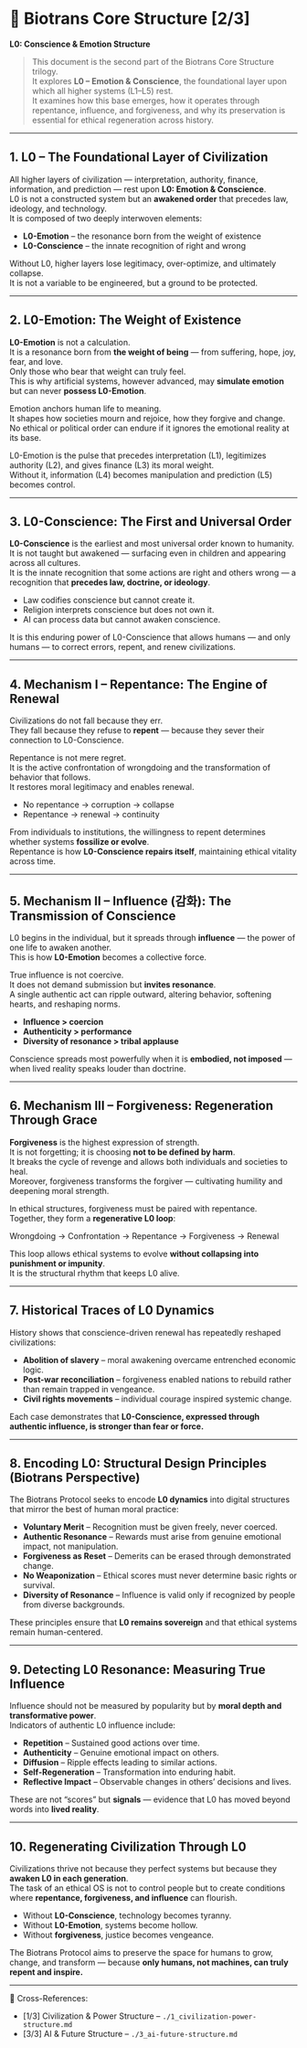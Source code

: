 # 📜 Biotrans Core Structure [2/3]  
**L0: Conscience & Emotion Structure**

> This document is the second part of the Biotrans Core Structure trilogy.  
> It explores **L0 – Emotion & Conscience**, the foundational layer upon which all higher systems (L1–L5) rest.  
> It examines how this base emerges, how it operates through repentance, influence, and forgiveness, and why its preservation is essential for ethical regeneration across history.

---

## 1. L0 – The Foundational Layer of Civilization

All higher layers of civilization — interpretation, authority, finance, information, and prediction — rest upon **L0: Emotion & Conscience**.  
L0 is not a constructed system but an **awakened order** that precedes law, ideology, and technology.  
It is composed of two deeply interwoven elements:

- **L0-Emotion** – the resonance born from the weight of existence  
- **L0-Conscience** – the innate recognition of right and wrong

Without L0, higher layers lose legitimacy, over-optimize, and ultimately collapse.  
It is not a variable to be engineered, but a ground to be protected.

---

## 2. L0-Emotion: The Weight of Existence

**L0-Emotion** is not a calculation.  
It is a resonance born from **the weight of being** — from suffering, hope, joy, fear, and love.  
Only those who bear that weight can truly feel.  
This is why artificial systems, however advanced, may **simulate emotion** but can never **possess L0-Emotion**.

Emotion anchors human life to meaning.  
It shapes how societies mourn and rejoice, how they forgive and change.  
No ethical or political order can endure if it ignores the emotional reality at its base.

L0-Emotion is the pulse that precedes interpretation (L1), legitimizes authority (L2), and gives finance (L3) its moral weight.  
Without it, information (L4) becomes manipulation and prediction (L5) becomes control.

---

## 3. L0-Conscience: The First and Universal Order

**L0-Conscience** is the earliest and most universal order known to humanity.  
It is not taught but awakened — surfacing even in children and appearing across all cultures.  
It is the innate recognition that some actions are right and others wrong — a recognition that **precedes law, doctrine, or ideology**.

- Law codifies conscience but cannot create it.  
- Religion interprets conscience but does not own it.  
- AI can process data but cannot awaken conscience.

It is this enduring power of L0-Conscience that allows humans — and only humans — to correct errors, repent, and renew civilizations.

---

## 4. Mechanism I – Repentance: The Engine of Renewal

Civilizations do not fall because they err.  
They fall because they refuse to **repent** — because they sever their connection to L0-Conscience.

Repentance is not mere regret.  
It is the active confrontation of wrongdoing and the transformation of behavior that follows.  
It restores moral legitimacy and enables renewal.

- No repentance → corruption → collapse  
- Repentance → renewal → continuity

From individuals to institutions, the willingness to repent determines whether systems **fossilize or evolve**.  
Repentance is how **L0-Conscience repairs itself**, maintaining ethical vitality across time.

---

## 5. Mechanism II – Influence (감화): The Transmission of Conscience

L0 begins in the individual, but it spreads through **influence** — the power of one life to awaken another.  
This is how **L0-Emotion** becomes a collective force.

True influence is not coercive.  
It does not demand submission but **invites resonance**.  
A single authentic act can ripple outward, altering behavior, softening hearts, and reshaping norms.

- **Influence > coercion**  
- **Authenticity > performance**  
- **Diversity of resonance > tribal applause**

Conscience spreads most powerfully when it is **embodied, not imposed** — when lived reality speaks louder than doctrine.

---

## 6. Mechanism III – Forgiveness: Regeneration Through Grace

**Forgiveness** is the highest expression of strength.  
It is not forgetting; it is choosing **not to be defined by harm**.  
It breaks the cycle of revenge and allows both individuals and societies to heal.  
Moreover, forgiveness transforms the forgiver — cultivating humility and deepening moral strength.

In ethical structures, forgiveness must be paired with repentance.  
Together, they form a **regenerative L0 loop**:

Wrongdoing → Confrontation → Repentance → Forgiveness → Renewal

This loop allows ethical systems to evolve **without collapsing into punishment or impunity**.  
It is the structural rhythm that keeps L0 alive.

---

## 7. Historical Traces of L0 Dynamics

History shows that conscience-driven renewal has repeatedly reshaped civilizations:

- **Abolition of slavery** – moral awakening overcame entrenched economic logic.  
- **Post-war reconciliation** – forgiveness enabled nations to rebuild rather than remain trapped in vengeance.  
- **Civil rights movements** – individual courage inspired systemic change.

Each case demonstrates that **L0-Conscience, expressed through authentic influence, is stronger than fear or force.**

---

## 8. Encoding L0: Structural Design Principles (Biotrans Perspective)

The Biotrans Protocol seeks to encode **L0 dynamics** into digital structures that mirror the best of human moral practice:

- **Voluntary Merit** – Recognition must be given freely, never coerced.  
- **Authentic Resonance** – Rewards must arise from genuine emotional impact, not manipulation.  
- **Forgiveness as Reset** – Demerits can be erased through demonstrated change.  
- **No Weaponization** – Ethical scores must never determine basic rights or survival.  
- **Diversity of Resonance** – Influence is valid only if recognized by people from diverse backgrounds.

These principles ensure that **L0 remains sovereign** and that ethical systems remain human-centered.

---

## 9. Detecting L0 Resonance: Measuring True Influence

Influence should not be measured by popularity but by **moral depth and transformative power**.  
Indicators of authentic L0 influence include:

- **Repetition** – Sustained good actions over time.  
- **Authenticity** – Genuine emotional impact on others.  
- **Diffusion** – Ripple effects leading to similar actions.  
- **Self-Regeneration** – Transformation into enduring habit.  
- **Reflective Impact** – Observable changes in others’ decisions and lives.

These are not “scores” but **signals** — evidence that L0 has moved beyond words into **lived reality**.

---

## 10. Regenerating Civilization Through L0

Civilizations thrive not because they perfect systems but because they **awaken L0 in each generation**.  
The task of an ethical OS is not to control people but to create conditions where **repentance, forgiveness, and influence** can flourish.

- Without **L0-Conscience**, technology becomes tyranny.  
- Without **L0-Emotion**, systems become hollow.  
- Without **forgiveness**, justice becomes vengeance.

The Biotrans Protocol aims to preserve the space for humans to grow, change, and transform — because **only humans, not machines, can truly repent and inspire.**

---

📎 Cross-References:

- [1/3] Civilization & Power Structure – `./1_civilization-power-structure.md`  
- [3/3] AI & Future Structure – `./3_ai-future-structure.md`
